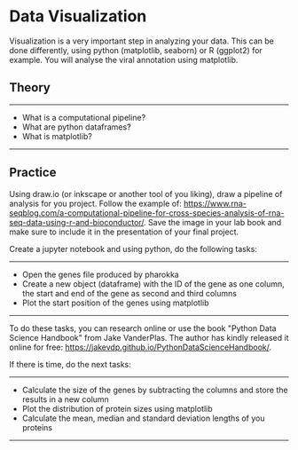 # Data Visualization

Visualization is a very important step in analyzing your data. This can be done differently, using python (matplotlib, seaborn) or R (ggplot2) for example. You will analyse the viral annotation using matplotlib.  

## Theory

-----

- What is a computational pipeline?
- What are python dataframes?
- What is matplotlib?

-----

## Practice

Using draw.io (or inkscape or another tool of you liking), draw a pipeline of analysis for you project. Follow the example of: https://www.rna-seqblog.com/a-computational-pipeline-for-cross-species-analysis-of-rna-seq-data-using-r-and-bioconductor/. Save the image in your lab book and make sure to include it in the presentation of your final project.  

Create a jupyter notebook and using python, do the following tasks:

-----

- Open the genes file produced by pharokka
- Create a new object (dataframe) with the ID of the gene as one column, the start and end of the gene as second and third columns
- Plot the start position of the genes using matplotlib

-----

To do these tasks, you can research online or use the book "Python Data Science Handbook" from Jake VanderPlas. The author has kindly released it online for free: https://jakevdp.github.io/PythonDataScienceHandbook/.  

If there is time, do the next tasks:

-----
  
- Calculate the size of the genes by subtracting the columns and store the results in a new column
- Plot the distribution of protein sizes using matplotlib
- Calculate the mean, median and standard deviation lengths of you proteins
  
-----
